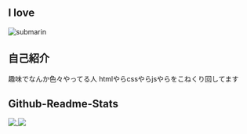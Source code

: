 ## I love

![submarin](https://user-images.githubusercontent.com/62732828/102708353-d72e1e80-42e5-11eb-834b-c0a029b8f120.png)
</a>

## 自己紹介
趣味でなんか色々やってる人
htmlやらcssやらjsやらをこねくり回してます

## Github-Readme-Stats
<a href="https://github.com/hakunagi">
  <img align="top" src="https://github-readme-stats.vercel.app/api?username=hakunagi&show_icons=true" />
</a>
<a href="https://github.com/hakunagi?tab=repositories">
  <img align="top" src="https://github-readme-stats.vercel.app/api/top-langs/?username=hakunagi" />
</a>
